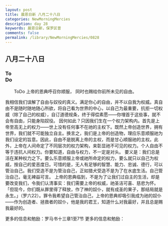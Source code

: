 ```yaml
---
layout: post
title: 晨恩日新 八月二十八日
categories: NewMorningMercies
description: day 28
keywords: 晨恩日新，保罗区普
comments: false
permalink: /library/NewMorningMercies/0828
---
```


## 八月二十八日

### To <br> Do

&emsp;&emsp;ToDo
上帝的恩典呼召你顺服，
同时也赐给你前所未见的自由。
 
我相信我们误解了自由与奴役的真义。满足你心的自由，并不以自我为权威。真自由不是随时随地随心所欲，将自己看为世界的中心，以自己为最重要，抗拒一切权威（除了自己的权威），自订道德规条，终于得偿素愿——你埋首于这些事，就不会有自由，只能身陷奴役。
因何如此？只因我们生在一个权力架构内。首先是上帝至高无上的权力——世上没有任何事不在祂的主权下。既然上帝创造世界，拥有世界，我们就不可能独立自主。换言之，我们是上帝的创造物，理应乐意顺服祂为我们设定的旨意。因此，自由不是脱离上帝的主权，而是甘心顺服祂的主权。此外，上帝在人间命定了不同层次的权力架构，来彰显祂不可见的权力。个人自由不等于违抗人间权力。你要知道，自由与权力，不一定是对头。
要义是：我们总是活在某种权力之下。要么乐意顺服上帝或祂所命定的权力，要么就只以自己为权威，按自己的爱恶度日。可惜的是，无人有足够的智慧、能力、忠诚、德行，可以管治自己。我们受造不是为管治自己，正如猎犬受造不是为了在水底生活。自己管治自己，毫无裨益可言。
上帝的恩典临到，不是为了让我们过自主的生活，却是要改变我们，令我们认清事实：我们需要上帝的权威，祂圣洁可喜、慈悲为怀。「但现今，你们既从罪里得了释放，作了神的奴仆，就有成圣的果子，那结局就是永生。」（罗六22）。罪令我希望自己管治自己，上帝的恩典却吸引我成为祂的奴仆——作为创造者、拯救者的奴仆，他是我的君王，知道什么对我最好，并且总是赐我最好的。
 
更多的信息和勉励：罗马书十三章1至7节
更多的信息和勉励：[]()
